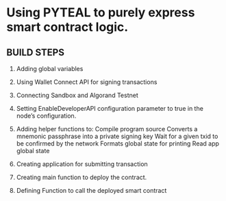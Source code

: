 # Using PYTEAL to purely express smart contract logic.


##  BUILD STEPS

1. Adding global variables 

2. Using Wallet Connect API for signing transactions

3. Connecting Sandbox and Algorand Testnet 

4. Setting EnableDeveloperAPI configuration parameter to true in the node’s configuration. 

5. Adding helper functions to:
    Compile program source
    Converts a mnemonic passphrase into a private signing key
    Wait for a given txid to be confirmed by the network
    Formats global state for printing
    Read app global state

6. Creating application for submitting transaction

7. Creating main function to deploy the contract.

8. Defining Function to call the deployed smart contract
